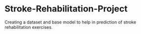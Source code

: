 # Stroke-Rehabilitation-Project
Creating a dataset and base model to help in prediction of stroke rehabilitation exercises.
